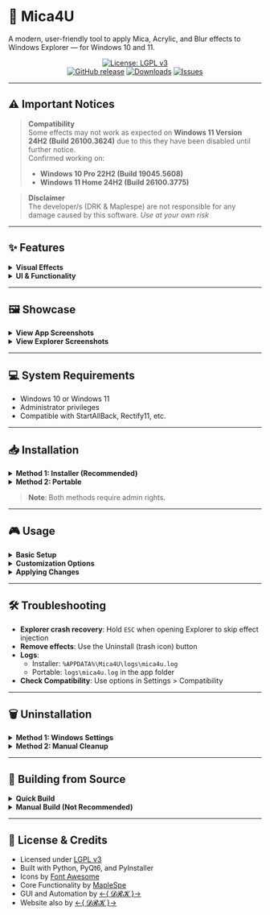 # 🎨 Mica4U

A modern, user-friendly tool to apply Mica, Acrylic, and Blur effects to Windows Explorer — for Windows 10 and 11.

<div align="center">

[![License: LGPL v3](https://img.shields.io/badge/License-LGPL_v3-blue.svg)](https://www.gnu.org/licenses/lgpl-3.0)  
[![GitHub release](https://img.shields.io/github/v/release/DRKCTRL/Mica4U)](https://github.com/DRKCTRL/Mica4U/releases)
[![Downloads](https://img.shields.io/github/downloads/DRKCTRL/Mica4U/total)](https://github.com/DRKCTRL/Mica4U/releases)
[![Issues](https://img.shields.io/github/issues/DRKCTRL/Mica4U)](https://github.com/DRKCTRL/Mica4U/issues)

</div>

---

## ⚠️ Important Notices

> **Compatibility**  
> Some effects may not work as expected on **Windows 11 Version 24H2 (Build 26100.3624)** due to this they have been disabled until further notice.  
> Confirmed working on:
> - **Windows 10 Pro 22H2 (Build 19045.5608)**
> - **Windows 11 Home 24H2 (Build 26100.3775)**

> **Disclaimer**  
> The developer/s (DRK & Maplespe) are not responsible for any damage caused by this software. *Use at your own risk*

---

## ✨ Features

<details>
<summary><strong>Visual Effects</strong></summary>

| Effect        | Description                        | Compatibility                   |
|---------------|------------------------------------|----------------------------------|
| Acrylic       | Blur with noise                    | Windows 10/11                   |
| Blur          | Classic blurred background         | Windows 10/11                   |
| Blur (Clear)  | Clean blur without noise           | Windows 11 or 10 22H2 or lower |
| Mica          | System-coloured glass effect        | Windows 11 only                 |
| Mica Alt      | Alternative version of Mica        | Windows 11 only                 |

</details>

<details>
<summary><strong>UI & Functionality</strong></summary>

- Custom RGBA colour & transparency controls  
- Real-time colour preview with built-in colour picker  
- Light/Dark mode presets  
- Font Awesome icons in a modern layout  
- Configurable window size, theme & appearance  
- Logging system for debugging  
- Portable mode support  
- Preset management for quick switching  

</details>

---

## 🖼️ Showcase

<details>
<summary><strong>View App Screenshots</strong></summary>

### Mica4U - General UI
![M4UGeneralUI](https://raw.githubusercontent.com/DRKCTRL/Mica4U/main/screenshots/Mica4UGeneral.png)

### Mica4U - ColourPicker UI
![M4UColourPickerUI](https://raw.githubusercontent.com/DRKCTRL/Mica4U/main/screenshots/Mica4UColourPicker.png)

### Mica4U - Settings UI
![M4USettingsUI](https://raw.githubusercontent.com/DRKCTRL/Mica4U/main/screenshots/Mica4USettings.png)

### Mica4U - UpdateDialog UI
![M4UUpdateDialogUI](https://raw.githubusercontent.com/DRKCTRL/Mica4U/main/screenshots/Mica4UUpdateDialog.png)

</details>

<details>
<summary><strong>View Explorer Screenshots</strong></summary>

### Acrylic (Win11) (Dark Preset)
![AcrylicWin11Dark](https://raw.githubusercontent.com/DRKCTRL/Mica4U/main/screenshots/AcrylicWin11Dark.png)

### Blur (Win11) (Dark Preset)
![BlurWin11Dark](https://raw.githubusercontent.com/DRKCTRL/Mica4U/main/screenshots/BlurWin11Dark.png)

### Mica (Win11) (Dark Preset)
![MicaWin11Dark](https://raw.githubusercontent.com/DRKCTRL/Mica4U/main/screenshots/MicaWin11Dark.png)

### Mica Alt (Win11) (Dark Preset)
![MicaAltWin11Dark](https://raw.githubusercontent.com/DRKCTRL/Mica4U/main/screenshots/MicaAltWin11Dark.png)

</details>

---

## 💻 System Requirements

- Windows 10 or Windows 11  
- Administrator privileges  
- Compatible with StartAllBack, Rectify11, etc.

---

## 📥 Installation

<details>
<summary><strong>Method 1: Installer (Recommended)</strong></summary>

1. Download the latest installer from the [Releases](https://github.com/DRKCTRL/Mica4U/releases) page  
2. Run the installer and follow the instructions  
3. Launch from the Start Menu or Desktop shortcut  

</details>

<details>
<summary><strong>Method 2: Portable</strong></summary>

1. Download the ZIP from the [Releases](https://github.com/DRKCTRL/Mica4U/releases) page  
2. Extract to any location  
3. Run `Mica4U.exe`  

</details>

> **Note**: Both methods require admin rights.

---

## 🎮 Usage

<details>
<summary><strong>Basic Setup</strong></summary>

1. Launch Mica4U  
2. Choose your desired effect from the main panel  

</details>

<details>
<summary><strong>Customization Options</strong></summary>

### 🖌️ Effects  
- Clear Address Bar  
- Clear Toolbar  
- Clear Background  
- Show Separator  

### 🎨 colours  
- Adjust RGBA values with sliders or use the colour picker  
- Real-time preview  
- Save custom colours as presets  

### 🧩 Presets  
- Light/Dark mode  
- Create and save your own colour presets  
- Quick preset switching  

### ⚙️ Settings Panel    
- Effects: Toggle unsupported options & effects 
- Advanced: Logging level, config path  
- About: Version info and credits  

</details>

<details>
<summary><strong>Applying Changes</strong></summary>

1. Click the **Install** button (download icon)  
2. Explorer will automatically restart  
3. Your settings will take effect  

</details>

---

## 🛠️ Troubleshooting

- **Explorer crash recovery**: Hold `ESC` when opening Explorer to skip effect injection  
- **Remove effects**: Use the Uninstall (trash icon) button  
- **Logs**:  
  - Installer: `%APPDATA%\Mica4U\logs\mica4u.log`  
  - Portable: `logs\mica4u.log` in the app folder  
- **Check Compatibility**: Use options in Settings > Compatibility  

---

## 🗑️ Uninstallation

<details>
<summary><strong>Method 1: Windows Settings</strong></summary>

1. Open **Settings > Apps > Installed Apps**  
2. Find "Mica4U"  
3. Click **Uninstall**  

</details>

<details>
<summary><strong>Method 2: Manual Cleanup</strong></summary>

1. Open Mica4U and click **Uninstall**  
2. Delete the Mica4U folder  
3. (Optional) Remove `%APPDATA%\Mica4U`  

</details>

---

## 🔧 Building from Source

<details>
<summary><strong>Quick Build</strong></summary>

### 🧱 Prerequisites  
- Python 3.10+  
- `PyQt6`, `psutil`, `qtawesome`, `PyInstaller`  
- Inno Setup 6  
- (Optional) 7-Zip for compressed portable builds  

### ⚙️ Build Steps

```bash
git clone https://github.com/DRKCTRL/Mica4U.git
cd Mica4U
pip install -r requirements.txt
```

1. Install [Inno Setup 6](https://jrsoftware.org/isdl.php)  
2. Run:

```bash
./build.cmd
```

</details>

<details>
<summary><strong>Manual Build (Not Recommended)</strong></summary>

```bash
pyinstaller compiled/Mica4U.spec
"C:\Program Files (x86)\Inno Setup 6\ISCC.exe" "compiled\installer.iss"
```

</details>

---

## 📄 License & Credits

- Licensed under [LGPL v3](https://www.gnu.org/licenses/lgpl-3.0)  
- Built with Python, PyQt6, and PyInstaller  
- Icons by [Font Awesome](https://fontawesome.com)
- Core Functionality by [MapleSpe](https://github.com/Maplespe)
- GUI and Automation by [←{ 𝓓𝓡𝓚 }→](https://github.com/DRKCTRL)
- Website also by [←{ 𝓓𝓡𝓚 }→](https://github.com/DRKCTRL)